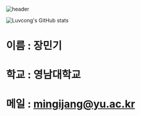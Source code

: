 ![header](https://capsule-render.vercel.app/api?type=Venom&text=MINGIJANG)

![Luvcong's GitHub stats](https://github-readme-stats.vercel.app/api?username=Luvcong&count_private=true)

# 이름 : 장민기
# 학교 : 영남대학교
# 메일 : mingijang@yu.ac.kr

<!--
**MIINGIJANG/MIINGIJANG** is a ✨ _special_ ✨ repository because its `README.md` (this file) appears on your GitHub profile.

Here are some ideas to get you started:

- 🔭 I’m currently working on ...
- 🌱 I’m currently learning ...
- 👯 I’m looking to collaborate on ...
- 🤔 I’m looking for help with ...
- 💬 Ask me about ...
- 📫 How to reach me: ...
- 😄 Pronouns: ...
- ⚡ Fun fact: ...
-->
